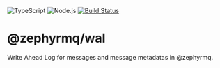 ![TypeScript](https://shields.io/badge/TypeScript-3178C6?logo=TypeScript&logoColor=FFF&style=flat-square)
![Node.js](https://shields.io/badge/Node.js-417e38?logo=nodedotjs&logoColor=FFF&style=flat-square)
[![Build Status](https://github.com/blcknrd/zephyrmq/workflows/Code%20quality%20checks/badge.svg)](https://github.com/blcknrd/zephyrmq/actions)

# @zephyrmq/wal

Write Ahead Log for messages and message metadatas in @zephyrmq.
